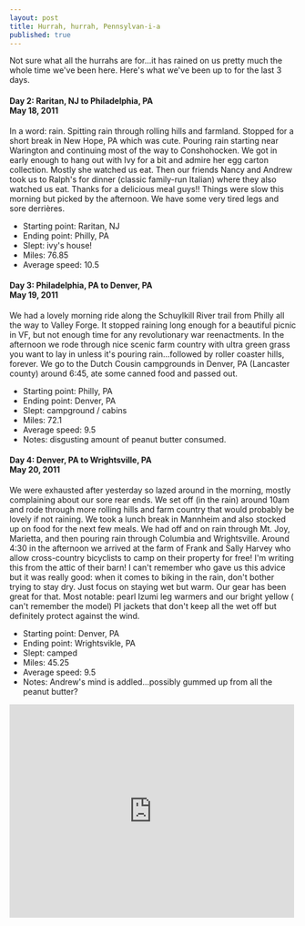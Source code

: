 ```yaml
---
layout: post
title: Hurrah, hurrah, Pennsylvan-i-a
published: true
---
```

Not sure what all the hurrahs are for...it has rained on us pretty much the
whole time we've been here. Here's what we've been up to for the last 3 days.

#### Day 2: Raritan, NJ to Philadelphia, PA<br/>May 18, 2011

In a word: rain. Spitting rain through rolling hills and farmland. Stopped for
a short break in New Hope, PA which was cute. Pouring rain starting near
Warington and continuing most of the way to Conshohocken.  We got in early
enough to hang out with Ivy for a bit and admire her egg carton collection.
Mostly she watched us eat. Then our friends Nancy and Andrew took us to Ralph's
for dinner (classic family-run Italian) where they also watched us eat. Thanks
for a delicious meal guys!!  Things were slow this morning but picked by the
afternoon. We have some very tired legs and sore derrières.

* Starting point: Raritan, NJ
* Ending point: Philly, PA
* Slept: ivy's house!
* Miles: 76.85
* Average speed: 10.5


#### Day 3: Philadelphia, PA to Denver, PA<br/>May 19, 2011

We had a lovely morning ride along the Schuylkill River trail from Philly all
the way to Valley Forge. It stopped raining long enough for a beautiful picnic
in VF, but not enough time for any revolutionary war reenactments. In the
afternoon we rode through nice scenic farm country with ultra green grass you
want to lay in unless it's pouring rain...followed by roller coaster hills,
forever.  We go to the Dutch Cousin campgrounds in Denver, PA (Lancaster
county) around 6:45, ate some canned food and passed out.

* Starting point: Philly, PA
* Ending point: Denver, PA
* Slept: campground / cabins
* Miles: 72.1
* Average speed: 9.5
* Notes: disgusting amount of peanut butter consumed.


#### Day 4: Denver, PA to Wrightsville, PA<br/>May 20, 2011

We were exhausted after yesterday so lazed around in the morning, mostly
complaining about our sore rear ends. We set off (in the rain) around 10am and
rode through more rolling hills and farm country that would probably be lovely
if not raining. We took a lunch break in Mannheim and also stocked up on food
for the next few meals.  We had off and on rain through Mt. Joy, Marietta, and
then pouring rain through Columbia and Wrightsville.  Around 4:30 in the
afternoon we arrived at the farm of Frank and Sally Harvey who allow
cross-country bicyclists to camp on their property for free! I'm writing this
from the attic of their barn!   I can't remember who gave us this advice but it
was really good: when it comes to biking in the rain, don't bother trying to
stay dry. Just focus on staying wet but warm. Our gear has been great for that.
Most notable: pearl Izumi leg warmers and our bright yellow ( can't remember
the model) PI jackets that don't keep all the wet off but definitely protect
against the wind.

* Starting point: Denver, PA
* Ending point: Wrightsvikle, PA
* Slept: camped
* Miles: 45.25
* Average speed: 9.5
* Notes: Andrew's mind is addled...possibly gummed up from all the peanut butter?


<iframe src="https://www.flickr.com/photos/123683527@N06/13921380076/in/set-72157644167280934/player/" width="500" height="375" frameborder="0" allowfullscreen webkitallowfullscreen mozallowfullscreen oallowfullscreen msallowfullscreen></iframe>
